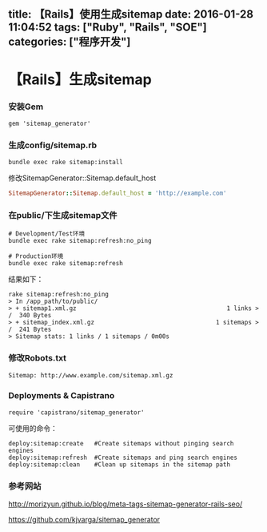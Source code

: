 title: 【Rails】使用生成sitemap
date: 2016-01-28 11:04:52
tags: ["Ruby", "Rails", "SOE"]
categories: ["程序开发"]
---
# 【Rails】生成sitemap

### 安装Gem

```ruby:Gemfile
gem 'sitemap_generator'
```

### 生成config/sitemap.rb

```
bundle exec rake sitemap:install
```
修改SitemapGenerator::Sitemap.default_host

```ruby:config/sidemap.rb
SitemapGenerator::Sitemap.default_host = 'http://example.com'
```

### 在public/下生成sitemap文件
```
# Development/Test环境
bundle exec rake sitemap:refresh:no_ping

# Production环境
bundle exec rake sitemap:refresh
```

<!-- more -->

结果如下：

```
rake sitemap:refresh:no_ping
> In /app_path/to/public/
> + sitemap1.xml.gz                                          1 links > /  340 Bytes
> + sitemap_index.xml.gz                                  1 sitemaps > /  241 Bytes
> Sitemap stats: 1 links / 1 sitemaps / 0m00s
```

### 修改Robots.txt
```Robots.txt
Sitemap: http://www.example.com/sitemap.xml.gz
```

### Deployments & Capistrano

```Capfile
require 'capistrano/sitemap_generator'
```
可使用的命令：

```
deploy:sitemap:create   #Create sitemaps without pinging search engines
deploy:sitemap:refresh  #Create sitemaps and ping search engines
deploy:sitemap:clean    #Clean up sitemaps in the sitemap path
```

### 参考网站

http://morizyun.github.io/blog/meta-tags-sitemap-generator-rails-seo/

https://github.com/kjvarga/sitemap_generator
